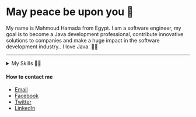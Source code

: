 # May peace be upon you 👋

My name is Mahmoud Hamada from Egypt. I am a software engineer, my goal is to become a Java development professional, contribute innovative solutions to companies and make a huge impact in the software development industry.. I love Java. 👨‍💻
- - -
<details>
    <summary>My Skills 👨‍💻</summary>
    <p>
        <ul>
            <li>
                <img width="15" src="images/html.png"/> Java
            </li>
            <li>
                <img width="15" src="images/css3.png"/> OOP
            </li>
            <li>
                <img width="15" src="images/reactjs.png"/> Java
            </li>
            <li>
                <img width="15" src="images/git.png"/> git
            </li>
            <li>
                <img width="15" src="images/mysql.png"/> MySQL
            </li>
            <li>
                <img width="15" src="images/linux.png"/> Linux
            </li>
        </ul>
    </p>
</details>

#### How to contact me
* [Email](mailto:mahmoudh.abdelhady@gmail.com)
* [Facebook](https://fb.com/mahmmoud.mido.3)
* [Twitter](https://www.twitter.com/mahmoud68852876)
* [LinkedIn](https://linkedin.com/in/mahmoud-hamada-47b710197/)
